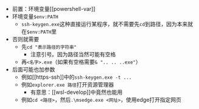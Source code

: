 - 前置：环境变量[[powershell-var]]
- 环境变量`$env:PATH`
  - `ssh-keygen.exe`这种直接运行某程序，就不需要先`cd`到路径，因为本来就在`$env:PATH`里
- 否则就需要
  - 先`cd "表示路径的字符串"`
    - 注意引号。因为路径当然可能有空格
  - 再`<名字>.exe`（如果有空格需要`& ".. .. ..exe"`）
- 后面可能也加参数
  - 例如[[https-ssh]]中的`ssh-keygen.exe -t ...`
  - 例如`explorer.exe 路径`打开资源管理器
    - 有意思：[[wsl-develop]]中竟然也能用
  - 例如`cd <路径>`，然后`.\msedge.exe <网址>`，使用edge打开指定网页